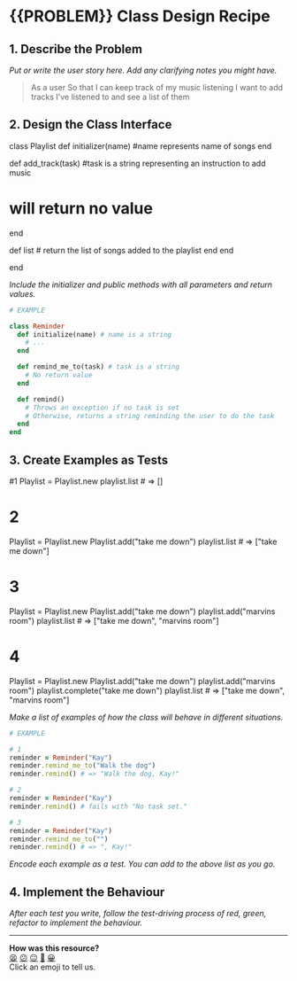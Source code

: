 # {{PROBLEM}} Class Design Recipe

## 1. Describe the Problem

_Put or write the user story here. Add any clarifying notes you might have._

> As a user
> So that I can keep track of my music listening
I want to add tracks I've listened to and see a list of them 

## 2. Design the Class Interface

class Playlist
  def initializer(name) #name represents name of songs 
  end 

  def add_track(task) #task is a string representing an instruction to add music 
  # will return no value 
  end

  def list 
    # return the list of songs added to the playlist
    end 
end 


end 


_Include the initializer and public methods with all parameters and return values._


```ruby
# EXAMPLE

class Reminder
  def initialize(name) # name is a string
    # ...
  end

  def remind_me_to(task) # task is a string
    # No return value
  end

  def remind()
    # Throws an exception if no task is set
    # Otherwise, returns a string reminding the user to do the task
  end
end
```

## 3. Create Examples as Tests

#1
Playlist = Playlist.new
playlist.list # => []

# 2
Playlist = Playlist.new
Playlist.add("take me down")
playlist.list # => ["take me down"]

# 3
Playlist = Playlist.new
Playlist.add("take me down")
playlist.add("marvins room")
playlist.list # => ["take me down", "marvins room"]

# 4
Playlist = Playlist.new
Playlist.add("take me down")
playlist.add("marvins room")
playlist.complete("take me down")
playlist.list # => ["take me down", "marvins room"]






_Make a list of examples of how the class will behave in different situations._

```ruby
# EXAMPLE

# 1
reminder = Reminder("Kay")
reminder.remind_me_to("Walk the dog")
reminder.remind() # => "Walk the dog, Kay!"

# 2
reminder = Reminder("Kay")
reminder.remind() # fails with "No task set."

# 3
reminder = Reminder("Kay")
reminder.remind_me_to("")
reminder.remind() # => ", Kay!"
```

_Encode each example as a test. You can add to the above list as you go._

## 4. Implement the Behaviour

_After each test you write, follow the test-driving process of red, green, refactor to implement the behaviour._


<!-- BEGIN GENERATED SECTION DO NOT EDIT -->

---

**How was this resource?**  
[😫](https://airtable.com/shrUJ3t7KLMqVRFKR?prefill_Repository=makersacademy/golden-square&prefill_File=resources/single_class_recipe_template.md&prefill_Sentiment=😫) [😕](https://airtable.com/shrUJ3t7KLMqVRFKR?prefill_Repository=makersacademy/golden-square&prefill_File=resources/single_class_recipe_template.md&prefill_Sentiment=😕) [😐](https://airtable.com/shrUJ3t7KLMqVRFKR?prefill_Repository=makersacademy/golden-square&prefill_File=resources/single_class_recipe_template.md&prefill_Sentiment=😐) [🙂](https://airtable.com/shrUJ3t7KLMqVRFKR?prefill_Repository=makersacademy/golden-square&prefill_File=resources/single_class_recipe_template.md&prefill_Sentiment=🙂) [😀](https://airtable.com/shrUJ3t7KLMqVRFKR?prefill_Repository=makersacademy/golden-square&prefill_File=resources/single_class_recipe_template.md&prefill_Sentiment=😀)  
Click an emoji to tell us.

<!-- END GENERATED SECTION DO NOT EDIT -->
